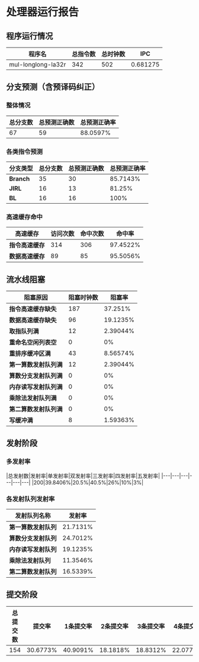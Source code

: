 # 处理器运行报告
## 程序运行情况
|程序名|总指令数|总时钟数|IPC|
|---|---|---|---|
|mul-longlong-la32r|342|502|0.681275|

## 分支预测（含预译码纠正）
### 整体情况
|总分支数|总预测正确数|总预测正确率|
|---|---|---|
|67|59|88.0597%|

### 各类指令预测
|分支类型|总分支数|总预测正确数|总预测正确率|
|---|---|---|---|
|**Branch**| 35 | 30 | 85.7143%|
|**JIRL**| 16 | 13 | 81.25%|
|**BL**| 16 | 16 | 100%|

### 高速缓存命中
|高速缓存|访问次数|命中次数|命中率|
|---|---|---|---|
|**指令高速缓存**| 314 | 306 | 97.4522%|
|**数据高速缓存**| 89 | 85 | 95.5056%|
## 流水线阻塞
|阻塞原因|阻塞时钟数|阻塞率|
|---|---|---|
|**指令高速缓存缺失**| 187 | 37.251%|
|**数据高速缓存缺失**| 96 | 19.1235%|
|**取指队列满**| 12 | 2.39044%|
|**重命名空闲列表空**|0 | 0%|
|**重排序缓冲区满**|43 | 8.56574%|
|**第一算数发射队列满**|12 | 2.39044%|
|**算数分支发射队列满**|0 | 0%|
|**内存读写发射队列满**|0 | 0%|
|**乘除法发射队列满**|0 | 0%|
|**第二算数发射队列满**|0 | 0%|
|**写缓冲满**|8 | 1.59363%|

## 发射阶段
### 多发射率
|总发射数|发射率|单发射率|双发射率|三发射率|四发射率|五发射率|
|---|---|---|---|---|---|
|200|39.8406%|20.5%|40.5%|26%|10%|3%|

### 各发射队列发射率
|发射队列名称|发射率|
|---|---|
|**第一算数发射队列**|21.7131%|
|**算数分支发射队列**|24.7012%|
|**内存读写发射队列**|19.1235%|
|**乘除法发射队列**|11.3546%|
|**第二算数发射队列**|16.5339%|

## 提交阶段
|总提交数|提交率|1条提交率|2条提交率|3条提交率|4条提交率|
|---|---|---|---|---|---|
|154|30.6773%|40.9091%|18.1818%|18.8312%|22.0779%|
